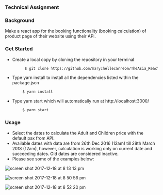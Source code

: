 ### Technical Assignment


### Background
Make a react app for the booking functionality (booking calculation) of product page of their website using their API.

### Get Started
- Create a local copy by cloning the repository in your terminal
 ```sh
          $ git clone https://github.com/marychellecarreon/TheAsia_ReactBookform.git
 ```
 - Type yarn install to install all the dependencies listed within the package.json
 ```sh
         $ yarn install
```
- Type yarn start which will automatically run at http://localhost:3000/
```sh
        $ yarn start
```


### Usage
- Select the dates to calculate the Adult and Children price with the default pax from API.
- Available dates with data are from 26th Dec 2016 (12am) till 28th March 2018 (12am), however, calculation is working only on current date and succeeding dates. Old dates are considered inactive.
- Please see some of the examples below:

![screen shot 2017-12-18 at 8 13 13 pm](https://user-images.githubusercontent.com/26729817/34109081-11cf6b38-e435-11e7-8bdd-8f51c0875203.png)


![screen shot 2017-12-18 at 8 50 56 pm](https://user-images.githubusercontent.com/26729817/34109138-3e2b0f2a-e435-11e7-9ee0-01426fc7fc46.png)


![screen shot 2017-12-18 at 8 52 20 pm](https://user-images.githubusercontent.com/26729817/34109190-6530ab16-e435-11e7-98d4-3d394987fe83.png)
